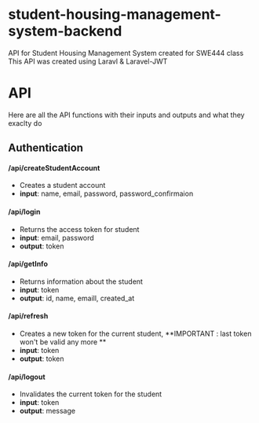 # student-housing-management-system-backend
API for Student Housing Management System created for SWE444 class
This API was created using Laravl & Laravel-JWT



# API 
Here are all the API functions with their inputs and outputs and what they exaclty do

## Authentication 

#### /api/createStudentAccount
- Creates a student account  
- **input**: name, email, password, password_confirmaion

#### /api/login
- Returns the access token for student
- **input**: email, password
- **output**: token

#### /api/getInfo
- Returns information about the student   
- **input**: token  
- **output**: id, name, emaill, created_at  

#### /api/refresh
- Creates a new token for the current student, **IMPORTANT : last token won't be valid any more **
- **input**: token  
- **output**: token

#### /api/logout
- Invalidates the current token for the student   
- **input**: token  
- **output**: message
